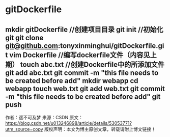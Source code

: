 # gitDockerfile
mkdir gitDockerfile //创建项目目录 
git init //初始化git 
git clone git@github.com:tonyxinminghui/gitDockerfile.git 
vim Dockerfile //编写dockerfile文件（内容见上期） 
touch abc.txt //创建Dockerfile中的所添加文件 
git add abc.txt 
git commit -m "this file needs to be created before add" 
mkdir webapp 
cd webapp 
touch web.txt 
git add web.txt 
git commit -m "this file needs to be created before add" 
git push
--------------------- 
作者：遥不可及梦 
来源：CSDN 
原文：https://blog.csdn.net/u013246898/article/details/53053771?utm_source=copy 
版权声明：本文为博主原创文章，转载请附上博文链接！
